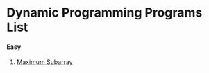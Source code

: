 # Dynamic Programming Programs List

#### Easy

1. [Maximum Subarray](https://leetcode.com/problems/maximum-subarray/)